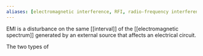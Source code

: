 ```yaml
---
aliases: [electromagnetic interference, RFI, radio-frequency interference]
---
```

EMI is a disturbance on the same [[interval]] of the [[electromagnetic spectrum]] generated by an external source that affects an electrical circuit.

The two types of 
